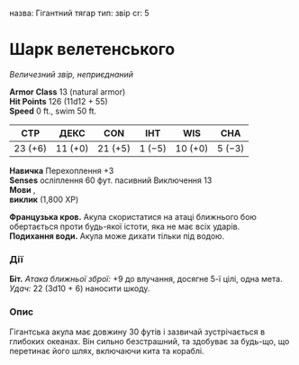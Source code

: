 назва: Гігантний тягар тип: звір cr: 5

# Шарк велетенського
_Величезний звір, неприєднаний_

**Armor Class** 13 (natural armor)    
**Hit Points** 126 (11d12 + 55)    
**Speed** 0 ft., swim 50 ft.

| СТР     | ДЕКС    | CON     | ІНТ    | WIS     | CHA    |
| ------- | ------- | ------- | ------ | ------- | ------ |
| 23 (+6) | 11 (+0) | 21 (+5) | 1 (−5) | 10 (+0) | 5 (−3) |

**Навичка** Перехоплення +3    
**Senses** осліплення 60 фут. пасивний Виключення 13    
**Мови** ,    
**виклик** (1,800 XP)

**Французька кров.** Акула скористатися на атаці ближнього бою обертається проти будь-якої істоти, яка не має всіх ударів.    
**Подихання води.** Акула може дихати тільки під водою.

### Дії
**Біт.** _Атака ближньої зброї:_ +9 до влучання, досягне 5-ї цілі, одна мета. _Удач:_ 22 (3d10 + 6) наносити шкоду.

### Опис
Гігантська акула має довжину 30 футів і зазвичай зустрічається в глибоких океанах. Він сильно безстрашний, та здобуває за будь-що, що перетинає його шлях, включаючи кита та кораблі. 